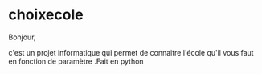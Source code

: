 # choixecole
Bonjour,

c'est un projet informatique qui permet de connaitre l'école qu'il vous faut en fonction de paramètre .Fait en python
